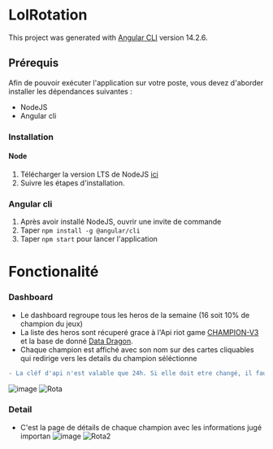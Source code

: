 # LolRotation
This project was generated with [Angular CLI](https://github.com/angular/angular-cli) version 14.2.6.

## Prérequis
Afin de pouvoir exécuter l'application sur votre poste, vous devez d'aborder installer les dépendances suivantes :
  * NodeJS
  * Angular cli
 
### Installation
#### Node
  1. Télécharger la version LTS de NodeJS [ici](https://nodejs.org/fr/download/)
  2. Suivre les étapes d'installation.
 
### Angular cli
  1. Après avoir installé NodeJS, ouvrir une invite de commande
  2. Taper `npm install -g @angular/cli`
  3. Taper `npm start` pour lancer l'application

# Fonctionalité

### Dashboard
* Le dashboard regroupe tous les heros de la semaine (16 soit 10% de champion du jeux)
* La liste des heros sont récuperé grace à l'Api riot game [CHAMPION-V3](https://developer.riotgames.com/apis#champion-v3) et la base de donné [Data Dragon](https://riot-api-libraries.readthedocs.io/en/latest/ddragon.html).
* Chaque champion est affiché avec son nom sur des cartes cliquables qui redirige vers les details du champion séléctionne
```diff 
- La cléf d'api n'est valable que 24h. Si elle doit etre changé, il faut modifier `api_key` dans Service/api-riot.service.ts
```

 
![image](https://user-images.githubusercontent.com/116359487/197754057-8771863e-0986-4032-aecb-6c05f44e32e4.png)
![Rota](https://user-images.githubusercontent.com/116359487/197753613-96502ae6-1561-438c-9a99-f47418cf5600.gif)


### Detail
* C'est la page de détails de chaque champion avec les informations jugé importan
![image](https://user-images.githubusercontent.com/116359487/197754242-6b544e9b-0195-43af-8eb3-84e62fbbad8c.png)
![Rota2](https://user-images.githubusercontent.com/116359487/197753999-33cb11eb-536c-4db0-8c58-c7aad7f2fe5b.gif)
